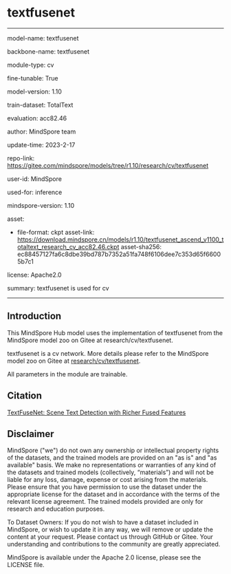 # textfusenet

---

model-name: textfusenet

backbone-name: textfusenet

module-type: cv

fine-tunable: True

model-version: 1.10

train-dataset: TotalText

evaluation: acc82.46

author: MindSpore team

update-time: 2023-2-17

repo-link: <https://gitee.com/mindspore/models/tree/r1.10/research/cv/textfusenet>

user-id: MindSpore

used-for: inference

mindspore-version: 1.10

asset:

-
    file-format: ckpt
    asset-link: <https://download.mindspore.cn/models/r1.10/textfusenet_ascend_v1100_totaltext_research_cv_acc82.46.ckpt>
    asset-sha256: ec88457127fa6c8dbe39bd787b7352a51fa748f6106dee7c353d65f66005b7c1

license: Apache2.0

summary: textfusenet is used for cv

---

## Introduction

This MindSpore Hub model uses the implementation of textfusenet from the MindSpore model zoo on Gitee at research/cv/textfusenet.

textfusenet is a cv network. More details please refer to the MindSpore model zoo on Gitee at [research/cv/textfusenet](https://gitee.com/mindspore/models/blob/r1.10/research/cv/textfusenet/README.md).

All parameters in the module are trainable.

## Citation

[TextFuseNet: Scene Text Detection with Richer Fused Features](https://www.ijcai.org/Proceedings/2020/0072.pdf)

## Disclaimer

MindSpore ("we") do not own any ownership or intellectual property rights of the datasets, and the trained models are provided on an "as is" and "as available" basis. We make no representations or warranties of any kind of the datasets and trained models (collectively, “materials”) and will not be liable for any loss, damage, expense or cost arising from the materials. Please ensure that you have permission to use the dataset under the appropriate license for the dataset and in accordance with the terms of the relevant license agreement. The trained models provided are only for research and education purposes.

To Dataset Owners: If you do not wish to have a dataset included in MindSpore, or wish to update it in any way, we will remove or update the content at your request. Please contact us through GitHub or Gitee. Your understanding and contributions to the community are greatly appreciated.

MindSpore is available under the Apache 2.0 license, please see the LICENSE file.
